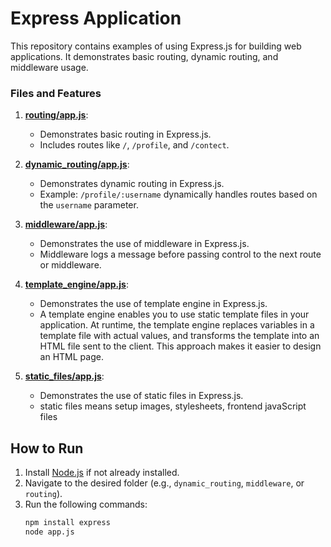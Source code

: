 # Express Application

This repository contains examples of using Express.js for building web applications. It demonstrates basic routing, dynamic routing, and middleware usage.


### Files and Features

1. **[routing/app.js](01routing/app.js)**:
   - Demonstrates basic routing in Express.js.
   - Includes routes like `/`, `/profile`, and `/contect`.


2. **[dynamic_routing/app.js](02dynamic_routing/app.js)**:
   - Demonstrates dynamic routing in Express.js.
   - Example: `/profile/:username` dynamically handles routes based on the `username` parameter.

3. **[middleware/app.js](03middleware/app.js)**:
   - Demonstrates the use of middleware in Express.js.
   - Middleware logs a message before passing control to the next route or middleware.
  
4. **[template_engine/app.js](04template_engine/app.js)**:
   - Demonstrates the use of template engine in Express.js.
   - A template engine enables you to use static template files in your application. At runtime, the template engine
     replaces variables in a template file with actual values, and transforms the template into an HTML file sent to 
     the client. This approach makes it easier to design an HTML page.

5. **[static_files/app.js](05static_files/app.js)**:
   - Demonstrates the use of static files in Express.js.
   - static files means setup images, stylesheets, frontend javaScript files


## How to Run

1. Install [Node.js](https://nodejs.org/) if not already installed.
2. Navigate to the desired folder (e.g., `dynamic_routing`, `middleware`, or `routing`).
3. Run the following commands:
   ```bash
   npm install express
   node app.js
